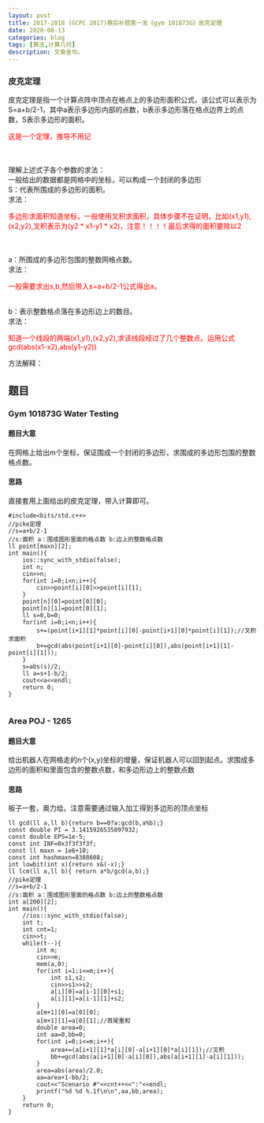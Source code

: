 ```yaml
---
layout: post
title: 2017-2018 (GCPC 2017)赛后补题第一发《gym 101873G》皮克定理
date: 2020-08-13
categories: blog
tags: [算法,计算几何]
description: 文章金句。
---
```


### 皮克定理
皮克定理是指一个计算点阵中顶点在格点上的多边形面积公式，该公式可以表示为S=a+b/2-1，其中a表示多边形内部的点数，b表示多边形落在格点边界上的点数，S表示多边形的面积。<br>
<p style="color: red;">这是一个定理，推导不用记</p>
<br>
<br>
理解上述式子各个参数的求法：<br>
一般给出的数据都是网格中的坐标，可以构成一个封闭的多边形<br>
S：代表所围成的多边形的面积。<br>
求法：<p style="color: red;">多边形求面积知道坐标，一般使用叉积求面积，具体步骤不在证明，比如(x1,y1),(x2,y2),叉积表示为(y2 * x1-y1 * x2)，注意！！！！最后求得的面积要除以2</p><br>
<br>
a：所围成的多边形包围的整数网格点数。<br>
求法：<p style="color: red;">一般需要求出s,b,然后带入s=a+b/2-1公式得出a。</p>
<br>
b：表示整数格点落在多边形边上的数目。<br>
求法：<p style="color: red;">知道一个线段的两端(x1,y1),(x2,y2),求该线段经过了几个整数点。运用公式gcd(abs(x1-x2),abs(y1-y2))</p>
方法解释：<https://www.cnblogs.com/dilthey/p/9873966.html><br>


## 题目

### Gym 101873G Water Testing
#### 题目大意
在网格上给出m个坐标，保证围成一个封闭的多边形，求围成的多边形包围的整数格点数。
#### 思路
直接套用上面给出的皮克定理，带入计算即可。

```
#include<bits/std.c++>
//pike定理
//s=a+b/2-1
//s:面积 a：围成图形里面的格点数 b:边上的整数格点数
ll point[maxn][2];
int main(){
    ios::sync_with_stdio(false);
    int n;
    cin>>n;
    for(int i=0;i<n;i++){
        cin>>point[i][0]>>point[i][1];
    }
    point[n][0]=point[0][0];
    point[n][1]=point[0][1];
    ll s=0,b=0;
    for(int i=0;i<n;i++){
        s+=(point[i+1][1]*point[i][0]-point[i+1][0]*point[i][1]);//叉积求面积
        b+=gcd(abs(point[i+1][0]-point[i][0]),abs(point[i+1][1]-point[i][1]));
    }
    s=abs(s)/2;
    ll a=s+1-b/2;
    cout<<a<<endl;
    return 0;
}
 
```
### Area POJ - 1265
#### 题目大意
给出机器人在网格走的n个(x,y)坐标的增量，保证机器人可以回到起点。求围成多边形的面积和里面包含的整数点数，和多边形边上的整数点数

#### 思路
板子一套，奥力给。注意需要通过输入加工得到多边形的顶点坐标

```
ll gcd(ll a,ll b){return b==0?a:gcd(b,a%b);}
const double PI = 3.1415926535897932;
const double EPS=1e-5;
const int INF=0x3f3f3f3f;
const ll maxn = 1e6+10;
const int hashmaxn=8388608;
int lowbit(int x){return x&(-x);}
ll lcm(ll a,ll b){ return a*b/gcd(a,b);}
//pike定理
//s=a+b/2-1
//s:面积 a：围成图形里面的格点数 b:边上的整数格点数
int a[200][2];
int main(){
    //ios::sync_with_stdio(false);
    int t;
    int cnt=1;
    cin>>t;
    while(t--){
        int m;
        cin>>m;
        mem(a,0);
        for(int i=1;i<=m;i++){
            int s1,s2;
            cin>>s1>>s2;
            a[i][0]=a[i-1][0]+s1;
            a[i][1]=a[i-1][1]+s2;
        }
        a[m+1][0]=a[0][0];
        a[m+1][1]=a[0][1];//首尾重和
        double area=0;
        int aa=0,bb=0;
        for(int i=0;i<=m;i++){
            area+=(a[i+1][1]*a[i][0]-a[i+1][0]*a[i][1]);//叉积
            bb+=gcd(abs(a[i+1][0]-a[i][0]),abs(a[i+1][1]-a[i][1]));
        }
        area=abs(area)/2.0;
        aa=area+1-bb/2;
        cout<<"Scenario #"<<cnt++<<":"<<endl;
        printf("%d %d %.1f\n\n",aa,bb,area);
    }
    return 0;
}
```








